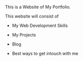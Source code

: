 This is a Website of My Portfolio.

This website will consist of 

- My Web Development Skills

- My Projects

- Blog

- Best ways to get intouch with me